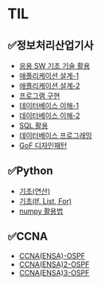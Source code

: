 # TIL
## ✅정보처리산업기사
 - <a href = "https://velog.io/@swkiim/1-1">응용 SW 기초 기술 활용<a>
 - <a href = "https://velog.io/@swkiim/1-21">애플리케이션 설계-1<a>
 - <a href = "https://velog.io/@swkiim/1-22">애플리케이션 설계-2<a>
 - <a href = "https://velog.io/@swkiim/2-2">프로그램 구현<a>
 - <a href = "https://velog.io/@swkiim/3-11">데이터베이스 이해-1<a>
 - <a href = "https://velog.io/@swkiim/3-12">데이터베이스 이해-2<a>
 - <a href = "https://velog.io/@swkiim/3-2">SQL 활용<a>
 - <a href = "https://velog.io/@swkiim/3-3">데이터베이스 프로그래밍<a>
 - <a href = "https://velog.io/@swkiim/GoF">GoF 디자인패턴<a>
## ✅Python
 - <a href = "https://velog.io/@swkiim/Variables-Operator">기초(연산)<a>
 - <a href = "https://velog.io/@swkiim/If-List-For">기초(If, List, For)<a>
 - <a href = "https://velog.io/@swkiim/Numpy">numpy 활용법<a>
## ✅CCNA
 - <a href = "https://velog.io/@swkiim/CCNAENSA-OSPF-1">CCNA(ENSA)-OSPF<a>
 - <a href = "https://velog.io/@swkiim/CCNAENSA-OSPF-2">CCNA(ENSA)2-OSPF<a>
 - <a href = "https://velog.io/@swkiim/CCNAENSA-ospf-3">CCNA(ENSA)3-OSPF<a>
